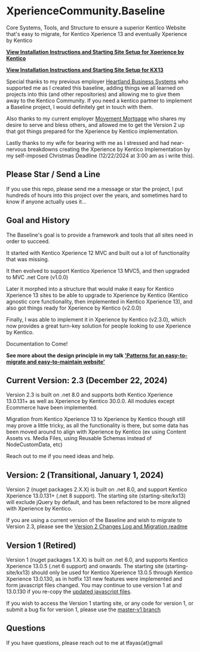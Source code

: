 
# XperienceCommunity.Baseline

Core Systems, Tools, and Structure to ensure a superior Kentico Website that's easy to migrate, for Kentico Xperience 13 and eventually Xperience by Kentico

**[View Installation Instructions and Starting Site Setup for Xperience by Kentico](installationXbyK.md)**

**[View Installation Instructions and Starting Site Setup for KX13](installationKX13.md)**

Special thanks to my previous employer [Heartland Business Systems](https://www.hbs.net) who supported me as I created this baseline, adding things we all learned on projects into this (and other repositories) and allowing me to give them away to the Kentico Community. If you need a kentico partner to implement a Baseline project, I would definitely get in touch with them.

Also thanks to my current employer [Movement Mortgage](https://www.movement.com) who shares my desire to serve and bless others, and allowed me to get the Version 2 up that got things prepared for the Xperience by Kentico implementation.

Lastly thanks to my wife for bearing with me as I stressed and had near-nervous breakdowns creating the Xperience by Kentico Implementation by my self-imposed Christmas Deadline (12/22/2024 at 3:00 am as i write this).

## Please Star / Send a Line

If you use this repo, please send me a message or star the project, I put hundreds of hours into this project over the years, and sometimes hard to know if anyone actually uses it...

## Goal and History

The Baseline's goal is to provide a framework and tools that all sites need in order to succeed.

It started with Kentico Xperience 12 MVC and built out a lot of functionality that was missing.

It then evolved to support Kentico Xperience 13 MVC5, and then upgraded to MVC .net Core (v1.0.0)

Later it morphed into a structure that would make it easy for Kentico Xperience 13 sites to be able to upgrade to Xperience by Kentico (Kentico agnostic core functionality, then implemented in Kentico Xperience 13), and also got things ready for Xperience by Kentico (v2.0.0)

Finally, I was able to implement it in Xperience by Kentico (v2.3.0), which now provides a great turn-key solution for people looking to use Xperience by Kentico.

Documentation to Come!

**See more about the design principle in my talk ['Patterns for an easy-to-migrate and easy-to-maintain website'](https://www.kentico.com/presentation/patterns-for-an-easy-to-migrate-and-easy-to-mainta)**

## Current Version: 2.3 (December 22, 2024)

Version 2.3 is built on .net 8.0 and supports both Kentico Xperience 13.0.131+ as well as Xperience by Kentico 30.0.0.  All modules except Ecommerce have been implemented.

Migration from Kentico Xperience 13 to Xperience by Kentico though still may prove a little tricky, as all the functionality is there, but some data has been moved around to align with Xperience by Kentico (ex using Content Assets vs. Media Files, using Reusable Schemas instead of NodeCustomData, etc)

Reach out to me if you need ideas and help.

## Version: 2 (Transitional, January 1, 2024)

Version 2 (nuget packages 2.X.X) is built on .net 8.0, and support Kentico Xperience 13.0.131+ (.net 8 support). The starting site (starting-site/kx13) will exclude jQuery by default, and has been refactored to be more aligned with Xperience by Kentico.

If you are using a current version of the Baseline and wish to migrate to Version 2.3, please see the [Version 2 Changes Log and Migration readme](https://github.com/KenticoDevTrev/XperienceCommunity.Baseline/blob/master/Version2ChangeLogAndMigration.md)

## Version 1 (Retired)

Version 1 (nuget packages 1.X.X) is built on .net 6.0, and supports Kentico Xperience 13.0.5 (.net 6 support) and onwards. The starting site (starting-site/kx13) should only be used for Kentico Xperience 13.0.5 through Kentico Xperience 13.0.130, as in hotfix 131 new features were implemented and form javascript files changed.  You may continue to use version 1 at and 13.0.130 if you re-copy the [updated javascript files](https://github.com/KenticoDevTrev/XperienceCommunity.Baseline/tree/master/starting-site/kx13/MVC/FrontEndDev/js/bundles/form-bundle).

If you wish to access the Version 1 starting site, or any code for version 1, or submit a bug fix for version 1, please use the [master-v1 branch](https://github.com/KenticoDevTrev/XperienceCommunity.Baseline/tree/master-v1)



## Questions

If you have questions, please reach out to me at tfayas(at)gmail
